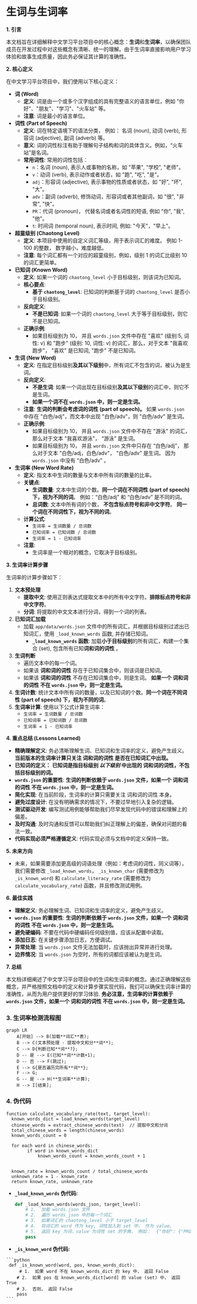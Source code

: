 # 生词与生词率

**1. 引言**

本文档旨在详细解释中文学习平台项目中的核心概念：**生词**和**生词率**，以确保团队成员在开发过程中对这些概念有清晰、统一的理解。由于生词率直接影响用户学习体验和故事生成质量，因此务必保证其计算的准确性。

**2. 核心定义**

在中文学习平台项目中，我们使用以下核心定义：

- **词 (Word)**
  - **定义**: 词是由一个或多个汉字组成的具有完整语义的语言单位，例如 "你好"、"朋友"、"学习"、"火车站" 等。
  - **注意**: 词是最小的语言单位。
- **词性 (Part of Speech)**
  - **定义**: 词在特定语境下的语法分类， 例如： 名词 (noun), 动词 (verb), 形容词 (adjective), 副词 (adverb) 等。
  - **意义**: 词的词性标注有助于理解句子结构和词的具体含义。例如，“火车站”是名词。
  - **常用词性**: 常用的词性包括：
    - `n`：名词 (noun), 表示人或事物的名称，如 "苹果", "学校", "老师"。
    - `v`：动词 (verb), 表示动作或者状态，如 "跑", "吃", "是"。
    - `adj`：形容词 (adjective), 表示事物的性质或者状态，如 "好", "坏", "大"。
    - `adv`：副词 (adverb), 修饰动词，形容词或者其他副词，如 "很", "非常", "快"。
    - `PR`：代词 (pronoun)， 代替名词或者名词性的短语, 例如 "你", "我", "他"。
    - `t`: 时间词 (temporal noun), 表示时间, 例如: "今天"，"早上"。
- **超童级别 (Chaotong Level)**
  - **定义**: 本项目中使用的自定义词汇等级，用于表示词汇的难度。 例如 1-100 的整数， 数字越小，难度越低。
  - **注意**: 每个词汇都有一个对应的超童级别，例如，级别 1 的词汇比级别 10 的词汇更简单。
- **已知词 (Known Word)**
  - **定义**: 如果一个词的 `chaotong_level` 小于目标级别，则该词为已知词。
  - **核心要点**:
    - **基于 `chaotong_level`**: 已知词的判断基于词的 `chaotong_level` 是否小于目标级别。
  - **反向定义**:
    - **不是已知词**: 如果一个词的 `chaotong_level` 大于等于目标级别，则它不是已知词。
  - **正确示例**:
    - 如果目标级别为 10， 并且 `words.json` 文件中存在 "喜欢" (级别:5, 词性: v) 和 "跑步" (级别: 10, 词性: v) 的词汇，那么，对于文本 "我喜欢跑步"， "喜欢" 是已知词, "跑步" 不是已知词。
- **生词 (New Word)**
  - **定义**: 在指定目标级别**及其以下级别**中，所有词汇不包含的词，被认为是生词。
  - **反向定义**:
    - **不是生词**: 如果一个词出现在目标级别**及其以下级别**的词汇中，则它不是生词。
    - **如果一个词不在 `words.json` 中，则一定是生词。**
  - **注意**: **生词的判断会考虑词的词性 (part of speech)。** 如果 `words.json` 中存在 "白色/adj"，而文本中出现 "白色/adv"，则 "白色/adv" 是生词。
  - **正确示例**:
    - 如果目标级别为 10， 并且 `words.json` 文件中不存在 "游泳" 的词汇，那么对于文本 "我喜欢游泳"， “游泳” 是生词。
    - 如果目标级别为 10， 并且 `words.json` 文件中只存在 “白色/adj”， 那么对于文本 "白色/adj，白色/adv"， “白色/adv” 是生词。 因为 `words.json` 中没有 “白色/adv” 。
- **生词率 (New Word Rate)**
  - **定义**: 指文本中生词的數量与文本中所有词的數量的比率。
  - **关键点**:
    - **生词数量**: 文本中生词的个数。**同一个词在不同词性 (part of speech) 下，视为不同的词**。 例如：“白色/adj” 和 “白色/adv” 是不同的词。
    - **总词数**: 文本中所有词的个数， **不包含标点符号和非中文字符**。 **同一个词在不同词性下，视为不同的词**。
  - **计算公式**:
    - `生词率 = 生词数量 / 总词数`
    - `已知词率 = 已知词数 / 总词数`
    - `生词率 = 1 - 已知词率`
  - **注意**:
    - 生词率是一个相对的概念，它取决于目标级别。

**3. 生词率计算步骤**

生词率的计算步骤如下：

1.  **文本预处理**
    - **提取中文**: 使用正则表达式提取文本中的所有中文字符。**排除标点符号和非中文字符**。
    - **分词**: 将提取的中文文本进行分词，得到一个词的列表。
2.  **已知词汇加载**
    - 加载 `app/data/words.json` 文件中的所有词汇，并根据目标级别过滤出已知词汇，使用 `_load_known_words` 函数, 并存储已知词。
      - **`_load_known_words` 函数**: 加载**小于目标级别**的所有词汇，构建一个集合 (set), 包含所有已知**词和词的词性** 。
3.  **生词判断**
    - 遍历文本中的每一个词。
    - 如果该 **词和词的词性** 存在于已知词集合中，则该词是已知词。
    - 如果该 **词和词的词性** 不存在已知词集合中，则是生词。 **如果一个 词和词的词性 不在 `words.json` 中，则一定是生词。**
4.  **生词计数**: 统计文本中所有词的数量，以及已知词的个数。**同一个词在不同词性 (part of speech) 下，视为不同的词**。
5.  **生词率计算**: 使用以下公式计算生词率：
    - `生词率 = 生词数量 / 总词数`
    - `已知词率 = 已知词数 / 总词数`
    - `生词率 = 1 - 已知词率`

**4. 重点总结 (Lessons Learned)**

- **精确理解定义**: 务必清晰理解生词、已知词和生词率的定义，避免产生歧义。**当前版本的生词率计算只关注 词和词的词性 是否在已知词汇中出现。**
- **已知词的定义：** **已知词是指目标级别 _以下级别_ 中出现的 词和词的词性，不包括目标级别的词。**
- **`words.json` 的重要性**: **生词的判断依赖于 `words.json` 文件，如果一个 词和词的词性 不在 `words.json` 中，则一定是生词。**
- **简化实现**: 在当前阶段，生词率的计算只需要关注 词和词的词性 本身。
- **避免过度设计**: 在没有明确需求的情况下，不要过早地引入复杂的逻辑。
- **测试驱动开发**: 编写测试用例能够帮助我们尽早发现代码中的错误和理解上的偏差。
- **及时沟通**: 及时沟通和反馈可以帮助我们纠正理解上的偏差，确保对问题的看法一致。
- **代码实现必须严格遵循定义**: 代码实现必须与文档中的定义保持一致。

**5. 未来方向**

- 未来，如果需要添加更高级的词语处理（例如：考虑词的词性，同义词等），我们需要修改 `_load_known_words`， `_is_known_char` (需要修改为 `_is_known_word`) 和 `calculate_literacy_rate` (需要修改为 `calculate_vocabulary_rate`) 函数，并且修改测试用例。

**6. 最佳实践**

- **理解定义**: 务必理解生词、已知词和生词率的定义，避免产生歧义。
- **`words.json` 的重要性**: **生词的判断依赖于 `words.json` 文件，如果一个 词和词的词性 不在 `words.json` 中，则一定是生词。**
- **避免硬编码**: 不要在代码中硬编码任何级别值，应该从配置中读取。
- **添加日志**: 在关键步骤添加日志，方便调试。
- **异常处理**: 当 `words.json` 文件无法加载时，应该抛出异常并进行处理。
- **边界情况**: 当 `words.json` 为空时，所有的词都应该被认为是生词。

**7. 总结**

本文档详细阐述了中文学习平台项目中的生词和生词率的概念。通过正确理解这些概念，并严格按照文档中的定义和计算步骤实现代码，我们可以确保生词率计算的准确性，从而为用户提供更好的学习体验. **务必注意，生词率的计算依赖于 `words.json` 文件，如果一个 词和词的词性 不在 `words.json` 中，则一定是生词。**

### 3. 生词率检测流程图

```mermaid
graph LR
    A[开始] --> B(加载**词汇**表);
    B --> C(文本预处理 - 提取中文和分**词**);
    C --> D{判断已知**词**?};
    D -- 是 --> E(已知**词**计数+1);
    D -- 否 --> F(跳过);
    E --> G{是否遍历完所有**词**};
    F --> G;
    G -- 是 --> H(**生词率**计算);
    H --> I[结束];
```

### 4. 伪代码

```
function calculate_vocabulary_rate(text, target_level):
  known_words_dict = load_known_words(target_level)
  chinese_words = extract_chinese_words(text)  // 提取中文和分词
  total_chinese_words = length(chinese_words)
  known_words_count = 0

  for each word in chinese_words:
        if word in known_words_dict
            known_words_count = known_words_count + 1


  known_rate = known_words_count / total_chinese_words
  unknown_rate = 1 - known_rate
  return known_rate, unknown_rate
```

*   **`_load_known_words` 伪代码:**

    ```python
    def _load_known_words(words_json, target_level):
        # 1.  加载 words.json 文件
        # 2.  遍历 words_json 中的每一个词汇
        # 3.  如果词汇的 chaotong_level 小于 target_level
        # 4.  将词汇的 word 作为 key, 词性加入到 set 中， 作为 value。
        # 5.  返回 key 为词，value 为词性 set 的字典， 例如：  {"你好": {"PRON"}, "学习": {"v"}}
        pass
    ```
*    **`_is_known_word` 伪代码:**

    ```python
     def _is_known_word(word, pos, known_words_dict):
         # 1.  如果 word 不在 known_words_dict 的 key 中， 返回 False
        # 2.  如果 pos 在 known_words_dict[word] 的 value (set) 中， 返回 True
        # 3.  否则， 返回 False
        pass
    ```

